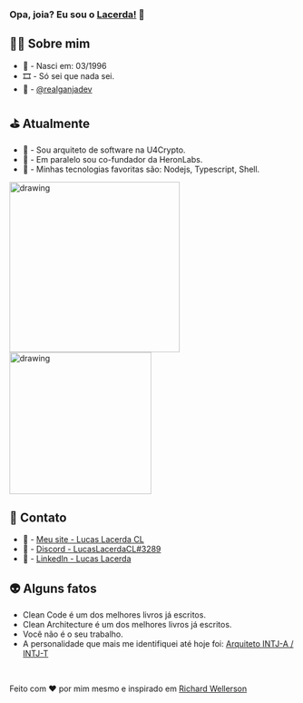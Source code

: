 ### Opa, joia? Eu sou o [Lacerda!](https://lucaslacerdacl.com/home) 👋

## 🧙‍♂️ Sobre mim
* 👶 - Nasci em: 03/1996
* 🎞️ - Só sei que nada sei.
* 🍁 - <a href="https://twitter.com/realganjadev" target="_blank">@realganjadev</a>

## ⛳ Atualmente
* 💜 - Sou arquiteto de software na U4Crypto.
* 🧪 - Em paralelo sou co-fundador da HeronLabs.
* 🎩 - Minhas tecnologias favoritas são: Nodejs, Typescript, Shell.

<img src="https://github-readme-stats.vercel.app/api?username=lucaslacerdacl&show_icons=true&theme=dark" alt="drawing" width="300"/> <img src="https://github-readme-stats.vercel.app/api/top-langs/?username=lucaslacerdacl&layout=compact&theme=dark" alt="drawing" width="250"/>

## 🤖 Contato
* 📕 - <a href="https://lucaslacerdacl.com/home" target="_blank">Meu site - Lucas Lacerda CL</a>
* 📗 - <a href="https://discordapp.com/users/252890628755554304" target="_blank">Discord - LucasLacerdaCL#3289</a>
* 📘 - <a href="https://www.linkedin.com/in/lucaslacerdacl/" target="_blank">LinkedIn - Lucas Lacerda</a>

## 👽 Alguns fatos
* Clean Code é um dos melhores livros já escritos.
* Clean Architecture é um dos melhores livros já escritos.
* Você não é o seu trabalho.
* A personalidade que mais me identifiquei até hoje foi: <a href="https://www.16personalities.com/br/personalidade-intj" target="_blank">Arquiteto INTJ-A / INTJ-T</a>

<br />

Feito com ❤️ por mim mesmo e inspirado em <a href="https://github.com/richardwellerson" target="_blank">Richard Wellerson</a>
